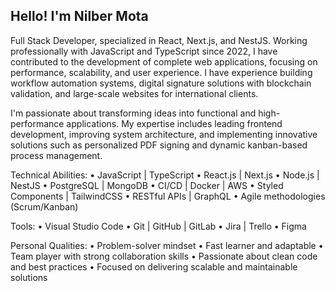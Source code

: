 ## Hello! I'm Nilber Mota

Full Stack Developer, specialized in React, Next.js, and NestJS.
Working professionally with JavaScript and TypeScript since 2022, I have contributed to the development of complete web applications, focusing on performance, scalability, and user experience. I have experience building workflow automation systems, digital signature solutions with blockchain validation, and large-scale websites for international clients.

I'm passionate about transforming ideas into functional and high-performance applications. My expertise includes leading frontend development, improving system architecture, and implementing innovative solutions such as personalized PDF signing and dynamic kanban-based process management.

Technical Abilities:
• JavaScript | TypeScript
• React.js | Next.js
• Node.js | NestJS
• PostgreSQL | MongoDB
• CI/CD | Docker | AWS
• Styled Components | TailwindCSS
• RESTful APIs | GraphQL
• Agile methodologies (Scrum/Kanban)

Tools:
• Visual Studio Code
• Git | GitHub | GitLab
• Jira | Trello
• Figma

Personal Qualities:
• Problem-solver mindset
• Fast learner and adaptable
• Team player with strong collaboration skills
• Passionate about clean code and best practices
• Focused on delivering scalable and maintainable solutions


